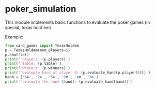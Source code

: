 # poker_simulation

This module implements basic functions to evaluate the poker games (in special, texas hold'em)

Example:

```Python
from card_games import TexasHoldem
p = TexasHoldem(num_players=5)
p.shuffle()
print(f'players: {p.players}')
print(f'table: {p.table}')
print(f'winners: {p.winners}')
print(f'evaluate hand of player 0: {p.evaluate_hand(p.player(0))}')
hand = ['6♣', '2♠', '6♠', '6♥', 'A♥', '8♦']
print(f'evaluate the hand {hand}: {p.evaluate_hand(hand)}')
```